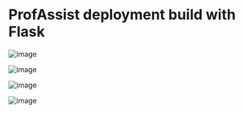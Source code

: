 # ProfAssist deployment build with Flask

![image](https://user-images.githubusercontent.com/86970816/177526587-5252cff5-9995-4c93-ab45-c84ec57d4845.png)

![image](https://user-images.githubusercontent.com/86970816/177513161-733f1d8b-dd4a-4884-817e-563ce3e99277.png)

![image](https://user-images.githubusercontent.com/86970816/177514272-667f3770-ae40-48ef-b18c-b28e97bf645d.png)

![image](https://user-images.githubusercontent.com/86970816/177514381-29118053-40e8-40ee-830d-bc9b153c9bfc.png)
